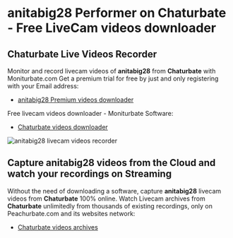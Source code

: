 # anitabig28 Performer on Chaturbate - Free LiveCam videos downloader

## Chaturbate Live Videos Recorder

Monitor and record livecam videos of **anitabig28** from **Chaturbate** with Moniturbate.com
Get a premium trial for free by just and only registering with your Email address:
* [anitabig28 Premium videos downloader](https://moniturbate.com/request-demo-licence-key.html)

Free livecam videos downloader - Moniturbate Software:
* [Chaturbate videos downloader](https://moniturbate.com/moniturbate-download-software.html)

![anitabig28 livecam videos recorder](https://peachurnet.com/templates/moniturbate-software.png)


## Capture anitabig28 videos from the Cloud and watch your recordings on Streaming

Without the need of downloading a software, capture **anitabig28** livecam videos from **Chaturbate** 100% online.
Watch Livecam archives from **Chaturbate** unlimitedly from thousands of existing recordings, only on Peachurbate.com and its websites network:
* [Chaturbate videos archives](https://peachurnet.com/)